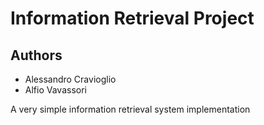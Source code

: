 # Information Retrieval Project
## Authors
- Alessandro Cravioglio
- Alfio Vavassori

A very simple information retrieval system implementation

